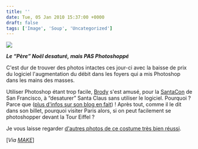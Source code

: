 ```yaml
---
title: ''
date: Tue, 05 Jan 2010 15:37:00 +0000
draft: false
tags: ['Image', 'Soup', 'Uncategorized']
---
```


![](https://madd0.files.wordpress.com/2010/01/tumblr_kvs632ie5p1qzn0y8o1_500.jpg)

**_Le “Père” Noël desaturé, mais PAS Photoshoppé_**

C'est dur de trouver des photos intactes ces jour-ci avec la baisse de prix du logiciel l'augmentation du débit dans les foyers qui a mis Photoshop dans les mains des masses.

Utiliser Photoshop étant trop facile, [Brody](http://brodyqat.wordpress.com/2009/12/28/desaturated-santa/) s'est amusé, pour la [SantaCon](http://santarchy.com/) de San Francisco, à “desaturer” Santa Claus sans utiliser le logiciel. Pourquoi ? Parce que ([plus d'infos sur son blog en fait](http://brodyqat.wordpress.com/2009/12/28/desaturated-santa/)) ! Après tout, comme il le dit dans son billet, pourquoi visiter Paris alors, si on peut facilement se photoshopper devant la Tour Eiffel ?

Je vous laisse regarder [d'autres photos de ce costume très bien réussi](http://www.toxel.com/inspiration/2009/12/30/desaturated-santa-claus-costume/).

\[_Via_ [_MAKE_](http://blog.makezine.com/archive/2010/01/desaturated_santa_costume.html)\]
